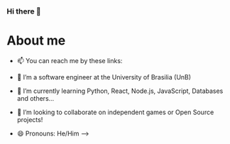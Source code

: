 ### Hi there 👋

# About me

- 📫 You can reach me by these links:

- 🔭 I’m a software engineer at the University of Brasilia (UnB)
- 🌱 I’m currently learning Python, React, Node.js, JavaScript, Databases and others...
- 👯 I’m looking to collaborate on independent games or Open Source projects!
 
- 😄 Pronouns: He/Him
-->
